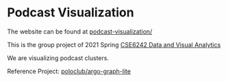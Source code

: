 # Podcast Visualization

The website can be found at [podcast-visualization/](https://anonyknight.github.io/podcast-visualization/)

This is the group project of 2021 Spring
[CSE6242 Data and Visual Analytics](https://poloclub.github.io/cse6242-2021spring-campus/)

We are visualizing podcast clusters.

Reference Project:
[poloclub/argo-graph-lite](https://github.com/poloclub/argo-graph-lite)
